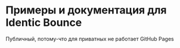 # Примеры и документация для Identic Bounce

Публичный, потому-что для приватных не работает GitHub Pages  
